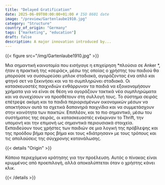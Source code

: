 ```yaml
---
title: "Delayed Gratification"
date: 2025-06-09T00:00:00+01:00 # ISO 8601 date
image: "/preview/Gartenlaube1910.jpg"
category: "Structure"
country_of_origin: "Germany"
tags: ["marketing", "education"]
draft: false
description: A major innovation introduced by...
---
```




{{< figure src="/img/Gartenlaube1910.jpg" >}}

Μια σημαντική καινοτομία που εισήγαγε η επιχείρηση *πλούσια σε Anker *, ήταν η πρακτική της «σειράς», μέσω της οποίας ο χρήστης του παιδιού θα μπορούσε να συσσωρεύσει μπλοκ σταδιακά, αγοράζοντας ένα απλό και φτηνό σετ να ξεκινήσει και να το συμπληρώνει σταδιακά. Οι κατασκευαστές παιχνιδιών ενθάρρυναν τα παιδιά να εξοικονομήσουν χρήματα για να είναι σε θέση να αγοράζουν τακτικά νέα συμπληρώματα και να συνεχίσουν να προσθέτουν στη συλλογή τους. Το σύστημα σειράς επέτρεψε ακόμη και τα παιδιά περιορισμένων οικονομικών μέσων να αποκτήσουν αυτά τα σχετικά δαπανηρά παιχνίδια και να συμμετάσχουν στην κοινότητα των παικτών. Επιπλέον, και το πιο σημαντικό, μέσω του συστήματος της σειράς, οι κατασκευαστές ενέκριναν το Thrift, την υπομονή και την επιμονή ως σημαντικά περιουσιακά στοιχεία. Εκπαιδεύουν τους χρήστες των παιδιών σε μια λογική της πρόβλεψης και της προόδου βήμα προς βήμα και τους «διάτρησαν» με τους τρόπους και τις απολαύσεις της σύγχρονης κατανάλωσης.

{{< details "Origin" >}}

Κάποιο περιεχόμενο κράτησης για την προέλευση. Αυτός ο πίνακας είναι κρυμμένος από προεπιλογή, αλλά αποκαλύπτεται όταν ο χρήστης κάνει κλικ.

{{< /details >}}

